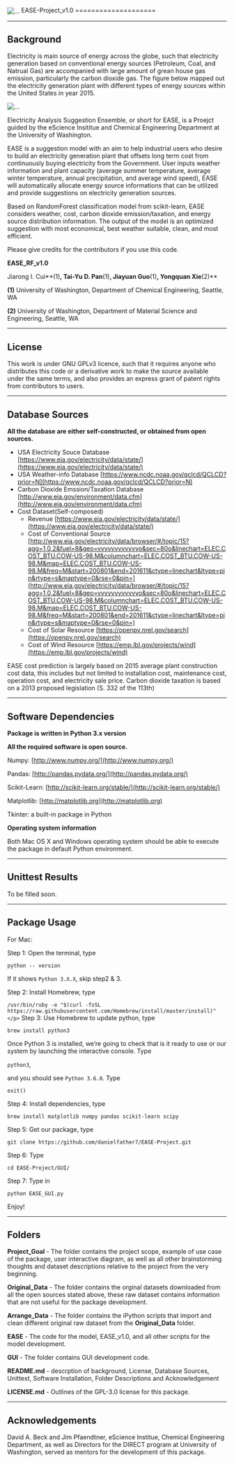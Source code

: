 <img align="center" src="https://github.com/danielfather7/EASE-Project/blob/master/Project_Goal/figs/EASE_Logo_Final.png" alt="...">
EASE-Project_v1.0
====================

------------
Background
------------

Electricity is main source of energy across the globe, such that electricity generation based on conventional energy sources (Petroleum, Coal, and Natrual Gas) are accompanied with large amount of grean house gas emission, particularly the carbon dioxide gas. The figure below mapped out the electricity generation plant with different types of energy sources within the United States in year 2015.

<img align="center" src="https://github.com/danielfather7/EASE-Project/blob/master/Project_Goal/figs/Background_2015_EDM.png" alt="...">

Electricity Analysis Suggestion Ensemble, or short for EASE, is a Proejct guided by the eScience Insititue and Chemical Engineering Department at the University of Washington. 

EASE is a suggestion model with an aim to help industrial users who desire to build an electricity generation plant that offsets long term cost from continuously buying electricity from the Government. User inputs weather information and plant capacity (average summer temperature, average winter temperature, annual precipitation, and average wind speed), EASE will automatically allocate energy source informations that can be utilized and provide suggestions on electricity generation sources.

Based on RandomForest classification model from scikit-learn, EASE considers weather, cost, carbon dioxide emission/taxation, and energy source distribution information. The output of the model is an optimized suggestion with most economical, best weather suitable, clean, and most efficient.

Please give credits for the contributors if you use this code.

**EASE_RF_v1.0**

Jiarong I. Cui**(1)**, Tai-Yu D. Pan**(1)**, Jiayuan Guo**(1)**, Yongquan Xie**(2)**

**(1)** University of Washington, Department of Chemical Engineering, Seattle, WA </p>
**(2)** University of Washington, Department of Material Science and Engineering, Seattle, WA


---------
License
---------
This work is under GNU GPLv3 licence, such that it requires anyone who distributes this code or a derivative work to make the source available under the same terms, and also provides an express grant of patent rights from contributors to users.

-------------------
Database Sources
-------------------
**All the database are either self-constructed, or obtained from open sources.**

* USA Electricity Souce Database [https://www.eia.gov/electricity/data/state/](https://www.eia.gov/electricity/data/state/)
* USA Weather-info Database [https://www.ncdc.noaa.gov/qclcd/QCLCD?prior=N](https://www.ncdc.noaa.gov/qclcd/QCLCD?prior=N)
* Carbon Dioxide Emssion/Taxation Database [http://www.eia.gov/environment/data.cfm](http://www.eia.gov/environment/data.cfm)
* Cost Dataset(Self-composed)
    * Revenue [https://www.eia.gov/electricity/data/state/](https://www.eia.gov/electricity/data/state/)
    * Cost of Conventional Source [http://www.eia.gov/electricity/data/browser/#/topic/15?agg=1,0,2&fuel=8&geo=vvvvvvvvvvvvo&sec=80o&linechart=ELEC.COST_BTU.COW-US-98.M&columnchart=ELEC.COST_BTU.COW-US-98.M&map=ELEC.COST_BTU.COW-US-98.M&freq=M&start=200801&end=201611&ctype=linechart&ltype=pin&rtype=s&maptype=0&rse=0&pin=](http://www.eia.gov/electricity/data/browser/#/topic/15?agg=1,0,2&fuel=8&geo=vvvvvvvvvvvvo&sec=80o&linechart=ELEC.COST_BTU.COW-US-98.M&columnchart=ELEC.COST_BTU.COW-US-98.M&map=ELEC.COST_BTU.COW-US-98.M&freq=M&start=200801&end=201611&ctype=linechart&ltype=pin&rtype=s&maptype=0&rse=0&pin=)
    * Cost of Solar Resource [https://openpv.nrel.gov/search](https://openpv.nrel.gov/search)
    * Cost of Wind Resource [https://emp.lbl.gov/projects/wind](https://emp.lbl.gov/projects/wind)
  
EASE cost prediction is largely based on 2015 average plant construction cost data, this includes but not limited to installation cost, maintenance cost,  operation cost, and electricity sale price. Carbon dioxide taxation is based on a 2013 proposed legislation (S. 332 of the 113th) 

-----------------------
Software Dependencies
-----------------------
**Package is written in Python 3.x version**</p>
**All the required software is open source.**

Numpy:  [http://www.numpy.org/](http://www.numpy.org/)</p>
Pandas:  [http://pandas.pydata.org/](http://pandas.pydata.org/)</p>
Scikit-Learn:  [http://scikit-learn.org/stable/](http://scikit-learn.org/stable/)</p>
Matplotlib:  [http://matplotlib.org](http://matplotlib.org)</p>
Tkinter:  a built-in package in Python

**Operating system information**

Both Mac OS X and Windows operating system should be able to execute the package in default Python environment.

----------------------
Unittest Results
----------------------
To be filled soon.

----------------------
Package Usage
----------------------
For Mac:</p>
Step 1: Open the terminal, type </p>
    `python -- version`</p>
If it shows `Python 3.X.X`, skip step2 & 3.</p>
Step 2: Install Homebrew, type</p>
    `/usr/bin/ruby -e "$(curl -fsSL https://raw.githubusercontent.com/Homebrew/install/master/install)"</p>`
Step 3: Use Homebrew to update python, type</p>
    `brew install python3`</p>
Once Python 3 is installed, we’re going to check that is it ready to use or our system by launching the interactive console. Type</p>
    `python3`,</p>
and you should see `Python 3.6.0`. Type</p>
    `exit()`</p>
Step 4: Install dependencies, type</p>
    `brew install matplotlib numpy pandas scikit-learn scipy`</p>
Step 5: Get our package, type</p>
    `git clone https://github.com/danielfather7/EASE-Project.git`</p>
Step 6: Type</p>
    `cd EASE-Project/GUI/`</p>
Step 7: Type in</p>
    `python EASE_GUI.py`</p>
Enjoy!

---------
Folders
---------
**Project_Goal** - The folder contains the project scope, example of use case of the package, user interactive diagram, as well as all other brainstorming thoughts and dataset descriptions relative to the project from the very beginning.

**Original_Data** - The folder contains the orginal datasets downloaded from all the open sources stated above, these raw dataset contains information that are not useful for the package development.

**Arrange_Data** - The folder contains the iPython scripts that import and clean different original raw dataset from the **Original_Data** folder. 

**EASE** - The code for the model, EASE_v1.0, and all other scripts for the model development.

**GUI** -  The folder contains GUI development code.

**README.md** - descrption of background, License, Database Sources, Unittest, Software Installation, Folder Descriptions and Acknowledgement

**LICENSE.md** - Outlines of the GPL-3.0 license for this package.

-------------------
Acknowledgements
-------------------
David A. Beck and Jim Pfaendtner, eScience Institue, Chemical Engineering Department, as well as Directors for the DIRECT program at University of Washington, served as mentors for the development of this package.
